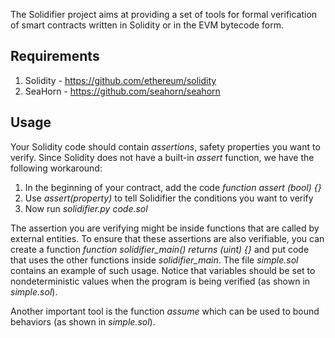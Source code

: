 The Solidifier project aims at providing a set of tools for formal verification
of smart contracts written in Solidity or in the EVM bytecode form.

## Requirements

1. Solidity - https://github.com/ethereum/solidity
2. SeaHorn - https://github.com/seahorn/seahorn

## Usage
Your Solidity code should contain _assertions_, safety
properties you want to verify. Since Solidity does not have
a built-in _assert_ function, we have the following workaround:

1. In the beginning of your contract, add the code _function assert (bool) {}_
2. Use _assert(property)_ to tell Solidifier the conditions you want to verify
3. Now run _solidifier.py code.sol_

The assertion you are verifying might be inside functions that are called by external entities.
To ensure that these assertions are also verifiable, you can create a function
_function solidifier_main() returns (uint) {}_ and put code that uses the other functions inside
_solidifier_main_. The file _simple.sol_ contains an example of such usage.
Notice that variables should be set to nondeterministic values when the program is being verified
(as shown in _simple.sol_).

Another important tool is the function _assume_ which can be used to bound behaviors (as shown in _simple.sol_).
